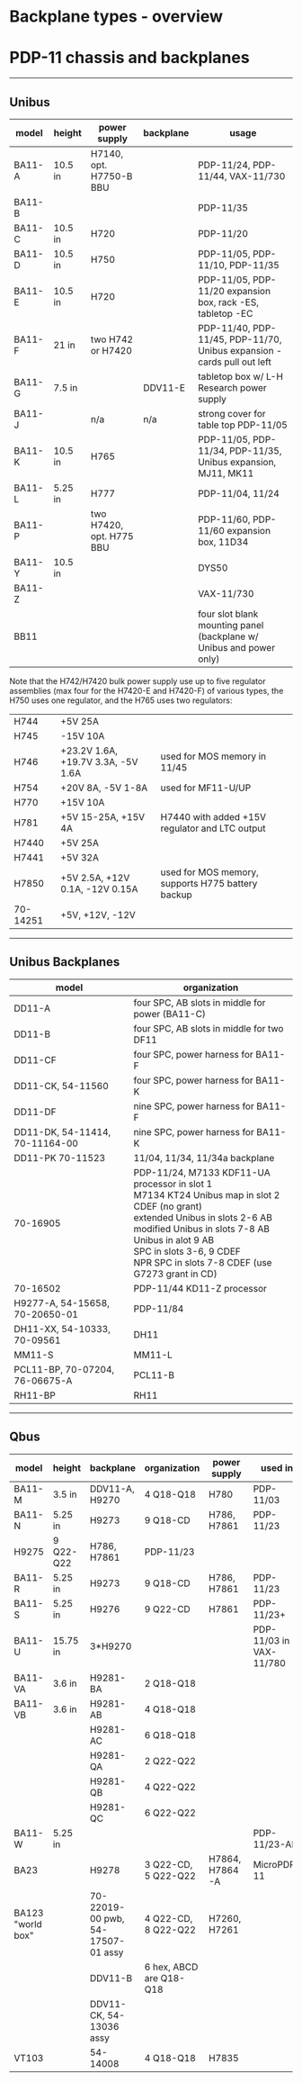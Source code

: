 # Backplane types - overview

# PDP-11 chassis and backplanes

* * *

## Unibus

| model | height | power supply | backplane | usage |
| --- | --- | --- | --- | --- |
| BA11-A | 10.5 in | H7140,  <br>opt. H7750-B BBU |     | PDP-11/24, PDP-11/44, VAX-11/730 |
| BA11-B |     |     |     | PDP-11/35 |
| BA11-C | 10.5 in | H720 |     | PDP-11/20 |
| BA11-D | 10.5 in | H750 |     | PDP-11/05, PDP-11/10, PDP-11/35 |
| BA11-E | 10.5 in | H720 |     | PDP-11/05, PDP-11/20 expansion box, rack -ES, tabletop -EC |
| BA11-F | 21 in | two H742 or H7420 |     | PDP-11/40, PDP-11/45, PDP-11/70, Unibus expansion - cards pull out left |
| BA11-G | 7.5 in |     | DDV11-E | tabletop box w/ L-H Research power supply |
| BA11-J |     | n/a | n/a | strong cover for table top PDP-11/05 |
| BA11-K | 10.5 in | H765 |     | PDP-11/05, PDP-11/34, PDP-11/35, Unibus expansion, MJ11, MK11 |
| BA11-L | 5.25 in | H777 |     | PDP-11/04, 11/24 |
| BA11-P |     | two H7420,  <br>opt. H775 BBU |     | PDP-11/60, PDP-11/60 expansion box, 11D34 |
| BA11-Y | 10.5 in |     |     | DYS50 |
| BA11-Z |     |     |     | VAX-11/730 |
| BB11 |     |     |     | four slot blank mounting panel (backplane w/ Unibus and power only) |

Note that the H742/H7420 bulk power supply use up to five regulator assemblies (max four for the H7420-E and H7420-F) of various types, the H750 uses one regulator, and the H765 uses two regulators:

|     |     |     |
| --- | --- | --- |
| H744 | +5V 25A |     |
| H745 | \-15V 10A |     |
| H746 | +23.2V 1.6A, +19.7V 3.3A, -5V 1.6A | used for MOS memory in 11/45 |
| H754 | +20V 8A, -5V 1-8A | used for MF11-U/UP |
| H770 | +15V 10A |     |
| H781 | +5V 15-25A, +15V 4A | H7440 with added +15V regulator and LTC output |
| H7440 | +5V 25A |     |
| H7441 | +5V 32A |     |
| H7850 | +5V 2.5A, +12V 0.1A, -12V 0.15A | used for MOS memory, supports H775 battery backup |
| 70-14251 | +5V, +12V, -12V |     |

* * *

## Unibus Backplanes

| model | organization |
| --- | --- |
| DD11-A | four SPC, AB slots in middle for power (BA11-C) |
| DD11-B | four SPC, AB slots in middle for two DF11 |
| DD11-CF | four SPC, power harness for BA11-F |
| DD11-CK, 54-11560 | four SPC, power harness for BA11-K |
| DD11-DF | nine SPC, power harness for BA11-F |
| DD11-DK, 54-11414, 70-11164-00 | nine SPC, power harness for BA11-K |
| DD11-PK 70-11523 | 11/04, 11/34, 11/34a backplane |
| 70-16905 | PDP-11/24, M7133 KDF11-UA processor in slot 1  <br>M7134 KT24 Unibus map in slot 2 CDEF (no grant)  <br>extended Unibus in slots 2-6 AB  <br>modified Unibus in slots 7-8 AB  <br>Unibus in alot 9 AB  <br>SPC in slots 3-6, 9 CDEF  <br>NPR SPC in slots 7-8 CDEF (use G7273 grant in CD) |
| 70-16502 | PDP-11/44 KD11-Z processor |
| H9277-A, 54-15658, 70-20650-01 | PDP-11/84 |
| DH11-XX, 54-10333, 70-09561 | DH11 |
| MM11-S | MM11-L |
| PCL11-BP, 70-07204, 76-06675-A | PCL11-B |
| RH11-BP | RH11 |

* * *

## Qbus

| model | height | backplane | organization | power supply | used in |
| --- | --- | --- | --- | --- | --- |
| BA11-M | 3.5 in | DDV11-A, H9270 | 4 Q18-Q18 | H780 | PDP-11/03 |
| BA11-N | 5.25 in | H9273 | 9 Q18-CD | H786, H7861 | PDP-11/23 |
| H9275 | 9 Q22-Q22 | H786, H7861 | PDP-11/23 |
| BA11-R | 5.25 in | H9273 | 9 Q18-CD | H786, H7861 | PDP-11/23 |
| BA11-S | 5.25 in | H9276 | 9 Q22-CD | H7861 | PDP-11/23+ |
| BA11-U | 15.75 in | 3\*H9270 |     |     | PDP-11/03 in VAX-11/780 |
| BA11-VA | 3.6 in | H9281-BA | 2 Q18-Q18 |     |     |
| BA11-VB | 3.6 in | H9281-AB | 4 Q18-Q18 |     |     |
|     |     | H9281-AC | 6 Q18-Q18 |     |     |
|     |     | H9281-QA | 2 Q22-Q22 |     |     |
|     |     | H9281-QB | 4 Q22-Q22 |     |     |
|     |     | H9281-QC | 6 Q22-Q22 |     |     |
| BA11-W | 5.25 in |     |     |     | PDP-11/23-AH |
| BA23 |     | H9278 | 3 Q22-CD, 5 Q22-Q22 | H7864, H7864-A | MicroPDP-11 |
| BA123 "world box" |     | 70-22019-00 pwb,  <br>54-17507-01 assy | 4 Q22-CD, 8 Q22-Q22 | H7260, H7261 |     |
|     |     | DDV11-B | 6 hex, ABCD are Q18-Q18 |     |     |
|     |     | DDV11-CK, 54-13036 assy |     |     |     |
| VT103 |     | 54-14008 | 4 Q18-Q18 | H7835 |     |
